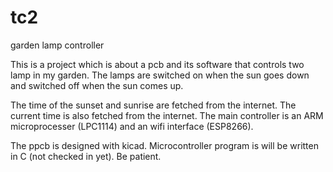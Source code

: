 # tc2
garden lamp controller

This is a project which is about a pcb and its software that controls two lamp in my garden. The lamps are switched on when the sun goes down and switched off when the sun comes up.

The time of the sunset and sunrise are fetched from the internet. The current time is also fetched from the internet. The main controller is an ARM microprocesser (LPC1114) and an wifi interface (ESP8266).

The ppcb is designed with kicad. Microcontroller program is will be written in C (not checked in yet). Be patient.
